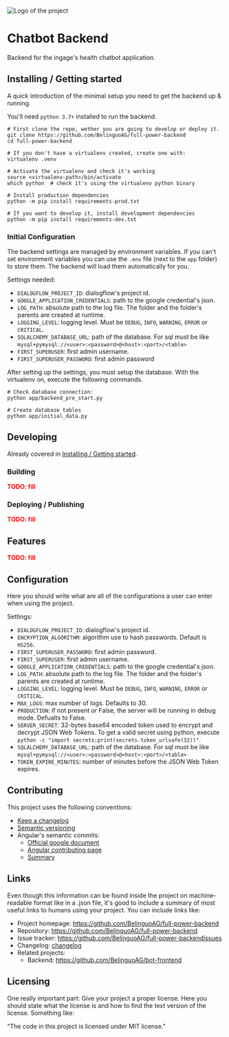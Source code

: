![Logo of the project](https://ingage.institute/wp-content/uploads/2020/08/GIA_LOGO.png)

<!-- <p align="center"></p> -->

# Chatbot Backend

<!-- > Additional information or tagline -->

Backend for the ingage's health chatbot application.

## Installing / Getting started

A quick introduction of the minimal setup you need to get the backend up & running.

You'll need `python 3.7+` installed to run the backend.

```shell
# First clone the repo, wether you are going to develop or deploy it.
git clone https://github.com/BelinguoAG/full-power-backend
cd full-power-backend

# If you don't have a virtualenv created, create one with:
virtualenv .venv

# Activate the virtualenv and check it's working
source <virtualenv-path>/bin/activate
which python  # check it's using the virtualenv python binary

# Install production dependencies
python -m pip install requirements-prod.txt

# If you want to develop it, install development dependencies
python -m pip install requirements-dev.txt
```

### Initial Configuration

The backend settings are managed by environment variables. If you can't set environment variables you can
use the `.env` file (next to the `app` folder) to store them. The backend will load them automatically for you.

Settings needed:

- `DIALOGFLOW_PROJECT_ID`: dialogflow's project id.
- `GOOGLE_APPLICATION_CREDENTIALS`: path to the google credential's json.
- `LOG_PATH`: absolute path to the log file. The folder and the folder's parents are created at runtime.
- `LOGGING_LEVEL`: logging level. Must be `DEBUG`, `INFO`, `WARNING`, `ERROR` or `CRITICAL`.
- `SQLALCHEMY_DATABASE_URL`: path of the database. For sql must be like `mysql+pymysql://<user>:<password>@<host>:<port>/<table>`
- `FIRST_SUPERUSER`: first admin username.
- `FIRST_SUPERUSER_PASSWORD`: first admin password

After setting up the settings, you must setup the database. With the virtualenv on, execute the following commands.

```shell
# Check database connection:
python app/backend_pre_start.py

# Create database tables
python app/initial_data.py
```

## Developing

Already covered in [Installing / Getting started](#installing--getting-started).

### Building

<p style="color: red; font-weight: bold">
TODO: fill
</p>

### Deploying / Publishing

<p style="color: red; font-weight: bold">
TODO: fill
</p>

## Features

<p style="color: red; font-weight: bold">
TODO: fill
</p>

## Configuration

Here you should write what are all of the configurations a user can enter when
using the project.

Settings:

- `DIALOGFLOW_PROJECT_ID`: dialogflow's project id.
- `ENCRYPTION_ALGORITHM`: algorithm use to hash passwords. Default is `HS256`.
- `FIRST_SUPERUSER_PASSWORD`: first admin password.
- `FIRST_SUPERUSER`: first admin username.
- `GOOGLE_APPLICATION_CREDENTIALS`: path to the google credential's json.
- `LOG_PATH`: absolute path to the log file. The folder and the folder's parents are created at runtime.
- `LOGGING_LEVEL`: logging level. Must be `DEBUG`, `INFO`, `WARNING`, `ERROR` or `CRITICAL`.
- `MAX_LOGS`: max number of logs. Defaults to 30.
- `PRODUCTION`: if not present or False, the server will be running in debug mode. Defualts to False.
- `SERVER_SECRET`: 32-bytes base64 encoded token used to encrypt and decrypt JSON Web Tokens. To get a valid secret using python,
  execute `python -c "import secrets;print(secrets.token_urlsafe(32))"`.
- `SQLALCHEMY_DATABASE_URL`: path of the database. For sql must be like `mysql+pymysql://<user>:<password>@<host>:<port>/<table>`
- `TOKEN_EXPIRE_MINUTES`: number of minutes before the JSON Web Token expires.

## Contributing

This project uses the following conventions:

- [Keep a changelog](https://keepachangelog.com/en/1.0.0/)
- [Semantic versioning](https://semver.org/spec/v2.0.0.html)
- Angular's semantic commits:
  - [Official google document](https://docs.google.com/document/d/1QrDFcIiPjSLDn3EL15IJygNPiHORgU1_OOAqWjiDU5Y/)
  - [Angular contributing page](https://github.com/angular/angular/blob/master/CONTRIBUTING.md#commit)
  - [Summary](https://gist.github.com/brianclements/841ea7bffdb01346392c)

## Links

Even though this information can be found inside the project on machine-readable
format like in a .json file, it's good to include a summary of most useful
links to humans using your project. You can include links like:

- Project homepage: https://github.com/BelinguoAG/full-power-backend
- Repository: https://github.com/BelinguoAG/full-power-backend
- Issue tracker: https://github.com/BelinguoAG/full-power-backendissues
- Changelog: [changelog](CHANGELOG.md)
- Related projects:
  - Backend: https://github.com/BelinguoAG/bot-frontend

## Licensing

One really important part: Give your project a proper license. Here you should
state what the license is and how to find the text version of the license.
Something like:

"The code in this project is licensed under MIT license."
